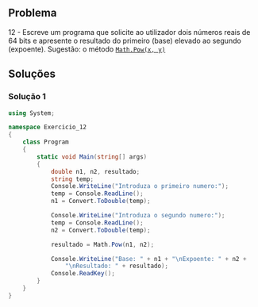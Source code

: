 ## Problema

12 - Escreve um programa que solicite ao utilizador dois números reais de 64
bits e apresente o resultado do primeiro (base) elevado ao segundo (expoente).
Sugestão: o método [`Math.Pow(x, y)`](https://docs.microsoft.com/pt-pt/dotnet/api/system.math.pow?view=netstandard-2.0#System_Math_Pow_System_Double_System_Double_)

## Soluções

### Solução 1

```cs
using System;

namespace Exercicio_12
{
    class Program
    {
        static void Main(string[] args)
        {
            double n1, n2, resultado;
            string temp;
            Console.WriteLine("Introduza o primeiro numero:");
            temp = Console.ReadLine();
            n1 = Convert.ToDouble(temp);

            Console.WriteLine("Introduza o segundo numero:");
            temp = Console.ReadLine();
            n2 = Convert.ToDouble(temp);

            resultado = Math.Pow(n1, n2);

            Console.WriteLine("Base: " + n1 + "\nExpoente: " + n2 +
                "\nResultado: " + resultado);
            Console.ReadKey();
        }
    }
}
```